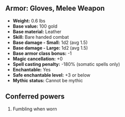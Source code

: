 ## Armor: Gloves, Melee Weapon

- **Weight:** 0.6 lbs
- **Base value:** 100 gold
- **Base material:** Leather
- **Skill:** Bare handed combat
- **Base damage - Small:** 1d2 (avg 1.5)
- **Base damage - Large:** 1d2 (avg 1.5)
- **Base armor class bonus:** -1
- **Magic cancellation:** +0
- **Spell casting penalty:** -180% (somatic spells only)
- **Enchantable:** Yes
- **Safe enchantable level:** +3 or below
- **Mythic status:** Cannot be mythic

## Conferred powers

1. Fumbling when worn
